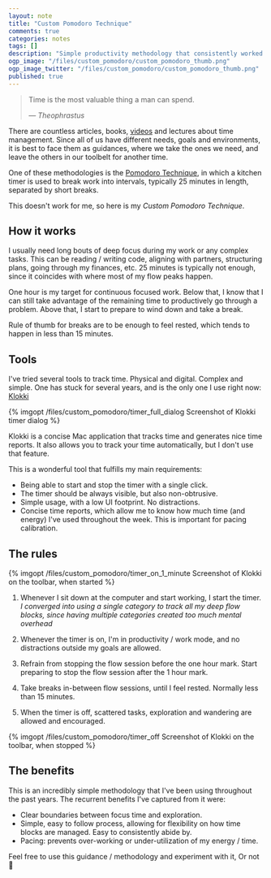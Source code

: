```yaml
---
layout: note
title: "Custom Pomodoro Technique"
comments: true
categories: notes
tags: []
description: "Simple productivity methodology that consistently worked throughout the past years"
ogp_image: "/files/custom_pomodoro/custom_pomodoro_thumb.png"
ogp_image_twitter: "/files/custom_pomodoro/custom_pomodoro_thumb.png"
published: true
---
```


> Time is the most valuable thing a man can spend.
>
> *― Theophrastus*

There are countless articles, books, [videos](https://www.youtube.com/watch?v=aXvDEmo6uS4) and lectures about time management. Since all of us have different needs, goals and environments, it is best to face them as guidances, where we take the ones we need, and leave the others in our toolbelt for another time.

One of these methodologies is the [Pomodoro Technique](https://en.wikipedia.org/wiki/Pomodoro_Technique), in which a kitchen timer is used to break work into intervals, typically 25 minutes in length, separated by short breaks. 

This doesn't work for me, so here is my *Custom Pomodoro Technique*.

## How it works

I usually need long bouts of deep focus during my work or any complex tasks. This can be reading / writing code, aligning with partners, structuring plans, going through my finances, etc. 25 minutes is typically not enough, since it coincides with where most of my flow peaks happen.

One hour is my target for continuous focused work. Below that, I know that I can still take advantage of the remaining time to productively go through a problem. Above that, I start to prepare to wind down and take a break.

Rule of thumb for breaks are to be enough to feel rested, which tends to happen in less than 15 minutes.

## Tools

I've tried several tools to track time. Physical and digital. Complex and simple. One has stuck for several years, and is the only one I use right now: [Klokki](https://www.klokki.com/)

{% imgopt /files/custom_pomodoro/timer_full_dialog Screenshot of Klokki timer dialog %}

Klokki is a concise Mac application that tracks time and generates nice time reports. It also allows you to track your time automatically, but I don't use that feature.

This is a wonderful tool that fulfills my main requirements:

- Being able to start and stop the timer with a single click.
- The timer should be always visible, but also non-obtrusive.
- Simple usage, with a low UI footprint. No distractions.
- Concise time reports, which allow me to know how much time (and energy) I've used throughout the week. This is important for pacing calibration.

## The rules

{% imgopt /files/custom_pomodoro/timer_on_1_minute Screenshot of Klokki on the toolbar, when started %}

1. Whenever I sit down at the computer and start working, I start the timer. *I converged into using a single category to track all my deep flow blocks, since having multiple categories created too much mental overhead*

2. Whenever the timer is on, I'm in productivity / work mode, and no distractions outside my goals are allowed.

3. Refrain from stopping the flow session before the one hour mark. Start preparing to stop the flow session after the 1 hour mark.

4. Take breaks in-between flow sessions, until I feel rested. Normally less than 15 minutes.

5. When the timer is off, scattered tasks, exploration and wandering are allowed and encouraged.

{% imgopt /files/custom_pomodoro/timer_off Screenshot of Klokki on the toolbar, when stopped %}


## The benefits

This is an incredibly simple methodology that I've been using throughout the past years. The recurrent benefits I've captured from it were:

- Clear boundaries between focus time and exploration.
- Simple, easy to follow process, allowing for flexibility on how time blocks are managed. Easy to consistently abide by.
- Pacing: prevents over-working or under-utilization of my energy / time.

Feel free to use this guidance / methodology and experiment with it, Or not 🙏